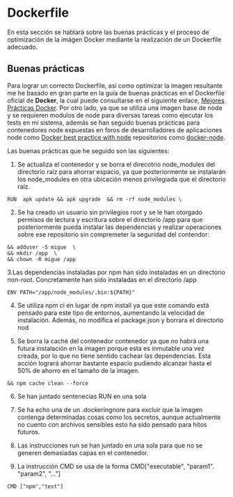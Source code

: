 # Dockerfile

En esta sección se hablará sobre las buenas prácticas y el proceso de optimización de la imágen Docker mediante la realización de un Dockerfile adecuado.

## Buenas prácticas

Para lograr un correcto Dockerfile, así como optimizar la imagen resultante me he basado en gran parte en la guía de buenas prácticas en el Dockerfile oficial de **Docker**, la cual puede consultarse en el siguiente enlace, [Mejores Prácticas Docker](https://docs.docker.com/develop/develop-images/dockerfile_best-practices/). Por otro lado, ya que se utiliza una imagen base de node y se requieren modulos de node para diversas tareas como ejecutar los tests en mi sistema, además se han seguido buenas prácticas para contenedores node expuestas en foros de desarrolladores de aplicaciones node como [Docker best practice with node](https://dev.to/nodepractices/docker-best-practices-with-node-js-4ln4) repositorios como [docker-node](https://github.com/nodejs/docker-node/blob/main/docs/BestPractices.md#environment-variables).

Las buenas prácticas que he seguido son las siguientes:

1. Se actualiza el contenedor y se borra el direcotrio node_modules del directorio raíz para ahorrar espacio, ya que posteriormente se instalarán los node_modules en otra ubicación menos privilegiada que el directorio raíz.

```
RUN  apk update && apk upgrade  && rm -rf node_modules \
```


2. Se ha creado un usuario sin privilegios root y se le han otorgado permisos de lectura y escritura sobre el directorio /app para que posteriormente pueda instalar las dependencias y realizar operaciones sobre ese repositorio sin compremeter la seguridad del contendor:

```
&& adduser -S migue  \
&& mkdir /app  \
&& chown -R migue /app
```

3.Las dependencias instaladas por npm han sido instaladas en un directorio non-root. Concretamente han sido instaladas en el directorio /app

```
ENV PATH="/app/node_modules/.bin:${PATH}"
```

4. Se utiliza npm ci en lugar de npm install ya que este comando está pensado para este tipo de entornos, aumentando la velocidad de instalación. Además, no modifica el package.json y borrara el directorio nod

5. Se borra la caché del contenedor contenedor ya que no habrá una futura instalación en la imagen porque esta es inmutable una vez creada, por lo que no tiene sentido cachear las dependencias. Esta acción logrará ahorrar bastante espacio pudiendo alcanzar hasta el 50% de ahorro en el tamaño de la imagen.

```
&& npm cache clean --force
```

6. Se han juntado sentenecias RUN en una sola

7. Se ha echo una de un .dockeringnore para excluir que la imagen contenga determinadas cosas como los secretos, aunque actualmente no cuento con archivos sensibles esto ha sido pensado para hitos futuros.

8. Las instrucciones run se han juntado en una sola para que no se generen demasiadas capas en el contenedor.

9. La instrucción CMD se usa de la forma CMD["executable", "param1". "param2", "..."]

```
CMD ["npm","test"]
```
